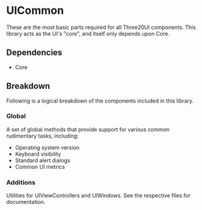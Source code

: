 
UICommon
========

These are the most basic parts required for all Three20UI components. This library acts
as the UI's "core", and itself only depends upon Core.

Dependencies
------------

* Core

Breakdown
---------

Following is a logical breakdown of the components included in this library.

### Global

A set of global methods that provide support for various common rudimentary tasks, including:

* Operating system version
* Keyboard visibility
* Standard alert dialogs
* Common UI metrics

### Additions

Utilities for UIViewControllers and UIWindows. See the respective files for documentation.
